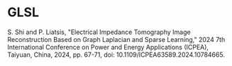 # GLSL
S. Shi and P. Liatsis, "Electrical Impedance Tomography Image Reconstruction Based on Graph Laplacian and Sparse Learning," 2024 7th International Conference on Power and Energy Applications (ICPEA), Taiyuan, China, 2024, pp. 67-71, doi: 10.1109/ICPEA63589.2024.10784665.
